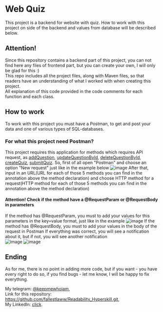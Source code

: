 # Web Quiz

This project is a backend for website with quiz. How to work with this project on side of the backend and values from database will be described below. 

## Attention!
Since this repository contains a backend part of this project, you can not find here any files of frontend part, but you can create your own, I will only be glad for this :)  
This repo includes all the project files, along with Maven files, so that readers have an understanding of what I worked with when creating this project.    
All explanation of this code provided in the code comments for each function and each class. 

## How to work 
To work with this project you must have a Postman, to get and post your data and one of various types of SQL-databases.

### For what this project need Postman?
This project requires this application for methods which requires API request, as [addQuestion](https://github.com/fallestlaww/WebQuizApplication/blob/main/src/main/java/com/projects/quizapplication/controller/QuestionController.java#L47),
[updateQuestionById](https://github.com/fallestlaww/WebQuizApplication/blob/main/src/main/java/com/projects/quizapplication/controller/QuestionController.java#L59),
[deleteQuestionById](https://github.com/fallestlaww/WebQuizApplication/blob/main/src/main/java/com/projects/quizapplication/controller/QuestionController.java#L70),
[createQuiz](https://github.com/fallestlaww/WebQuizApplication/blob/main/src/main/java/com/projects/quizapplication/controller/QuizController.java#L30),
[submitQuiz](https://github.com/fallestlaww/WebQuizApplication/blob/main/src/main/java/com/projects/quizapplication/controller/QuizController.java#L53).
So, first of all open "Postman" and choose an option "New request" just like in the example below
![image](https://github.com/user-attachments/assets/f0f2c871-bee2-44d3-ae4e-24fccb4cfcd5)
After that, input in an URL(URL for each of those 5 methods you can find in the annotation above the method declaration) and choose HTTP method for a request(HTTP method for each of those 5 methods you can find in the annotation above the method declaration)
#### Attention! Check if the method have a @RequestParam or @RequestBody in parameters
If the method has @RequestParam, you must to add your values for this parameters in the key=value format, just like in the example
![image](https://github.com/user-attachments/assets/385480dd-e905-4afe-bde9-7bc9258d0529)
If the method has @RequestBody, you must to add your values in the body of the request in Postman
If everything was correct, you will see a notification about it, but if not, you will see another notification  
![image](https://github.com/user-attachments/assets/af73a49e-e4df-4bfa-a7ed-bc7028e87fc6)
![image](https://github.com/user-attachments/assets/7da3b25f-9840-4ee7-86f7-d76ed0cde229)


## Ending

As for me, there is no point in adding more code, but if you want - you have every right to do so, if you find bugs - let me know, I will be happy to fix everything.  

My telegram: [@keepmewhoiam](https://t.me/keepmewhoiam),    
Link for this repository: https://github.com/fallestlaww/Readability_Hyperskill.git,      
My LinkedIn: [click](https://www.linkedin.com/in/pavlo-svitenko-a167152bb/).    
